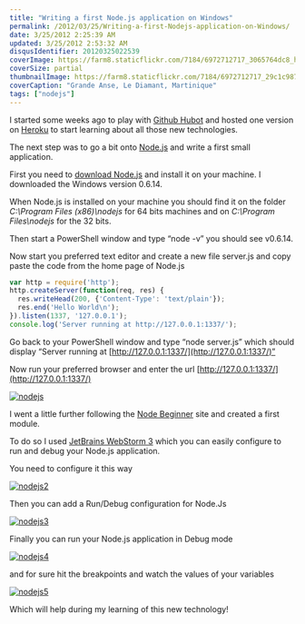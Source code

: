 ```yaml
---
title: "Writing a first Node.js application on Windows"
permalink: /2012/03/25/Writing-a-first-Nodejs-application-on-Windows/
date: 3/25/2012 2:25:39 AM
updated: 3/25/2012 2:53:32 AM
disqusIdentifier: 20120325022539
coverImage: https://farm8.staticflickr.com/7184/6972712717_3065764dc8_h.jpg
coverSize: partial
thumbnailImage: https://farm8.staticflickr.com/7184/6972712717_29c1c987ab_q.jpg
coverCaption: "Grande Anse, Le Diamant, Martinique"
tags: ["nodejs"]
---
```

<!-- [![Plage de la Grande Anse du Diamant](http://farm8.staticflickr.com/7184/6972712717_29c1c987ab_m.jpg)](http://www.flickr.com/photos/laurentkempe/6972712717/ "Plage de la Grande Anse du Diamant by Laurent Kempé, on Flickr") -->   

I started some weeks ago to play with [Github Hubot](http://www.laurentkempe.com/post/Starting-TeamCity-builds-from-HipChat-using-Github-Hubot.aspx) and hosted one version on [Heroku](http://www.heroku.com/) to start learning about all those new technologies.
<!-- more -->

The next step was to go a bit onto [Node.js](http://nodejs.org/) and write a first small application.

First you need to [download Node.js](http://nodejs.org/#download) and install it on your machine. I downloaded the Windows version 0.6.14.

When Node.js is installed on your machine you should find it on the folder *C:\Program Files (x86)\nodejs* for 64 bits machines and on *C:\Program Files\nodejs* for the 32 bits.

Then start a PowerShell window and type “node -v” you should see v0.6.14.

Now start you preferred text editor and create a new file server.js and copy paste the code from the home page of Node.js

```javascript
var http = require('http');
http.createServer(function(req, res) {
  res.writeHead(200, {'Content-Type': 'text/plain'});
  res.end('Hello World\n');
}).listen(1337, '127.0.0.1');
console.log('Server running at http://127.0.0.1:1337/');
```

<style type="text/css">










.csharpcode, .csharpcode pre
{
	font-size: small;
	color: black;
	font-family: consolas, "Courier New", courier, monospace;
	background-color: #ffffff;
	/*white-space: pre;*/
}
.csharpcode pre { margin: 0em; }
.csharpcode .rem { color: #008000; }
.csharpcode .kwrd { color: #0000ff; }
.csharpcode .str { color: #006080; }
.csharpcode .op { color: #0000c0; }
.csharpcode .preproc { color: #cc6633; }
.csharpcode .asp { background-color: #ffff00; }
.csharpcode .html { color: #800000; }
.csharpcode .attr { color: #ff0000; }
.csharpcode .alt 
{
	background-color: #f4f4f4;
	width: 100%;
	margin: 0em;
}
.csharpcode .lnum { color: #606060; }</style>



Go back to your PowerShell window and type “node server.js” which should display “Server running at [http://127.0.0.1:1337/](http://127.0.0.1:1337/)”

Now run your preferred browser and enter the url [http://127.0.0.1:1337/](http://127.0.0.1:1337/)

[![nodejs](http://farm8.staticflickr.com/7055/7011307473_308a566b37_o.png)](http://www.flickr.com/photos/laurentkempe/7011307473/ "nodejs by Laurent Kempé, on Flickr")

I went a little further following the [Node Beginner](http://www.nodebeginner.org/) site and created a first module. 

    
To do so I used [JetBrains WebStorm 3](http://www.jetbrains.com/webstorm/) which you can easily configure to run and debug your Node.js application.

You need to configure it this way

[![nodejs2](http://farm8.staticflickr.com/7253/6865213052_0a80e9a449_o.png)](http://www.flickr.com/photos/laurentkempe/6865213052/ "nodejs2 by Laurent Kempé, on Flickr") 



Then you can add a Run/Debug configuration for Node.Js

[![nodejs3](http://farm8.staticflickr.com/7188/7011334891_f505c3d868_o.png)](http://www.flickr.com/photos/laurentkempe/7011334891/ "nodejs3 by Laurent Kempé, on Flickr") 



Finally you can run your Node.js application in Debug mode 

[![nodejs4](http://farm8.staticflickr.com/7226/7011339387_5c4e5b1472_o.png)](http://www.flickr.com/photos/laurentkempe/7011339387/ "nodejs4 by Laurent Kempé, on Flickr") 



and for sure hit the breakpoints and watch the values of your variables

[![nodejs5](http://farm8.staticflickr.com/7072/6865235082_e952e089c2_o.png)](http://www.flickr.com/photos/laurentkempe/6865235082/ "nodejs5 by Laurent Kempé, on Flickr") 



Which will help during my learning of this new technology!
